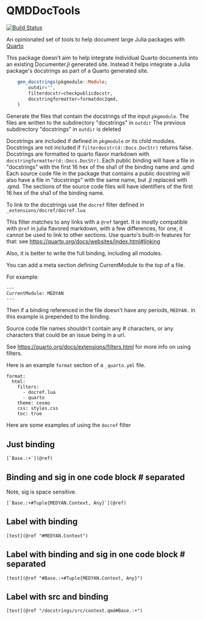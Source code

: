 # QMDDocTools

[![Build Status](https://github.com/medyan-dev/QuartoDocTools.jl/workflows/CI/badge.svg)](https://github.com/medyan-dev/QuartoDocTools.jl/actions)

An opinionated set of tools to help document large Julia packages with [Quarto](https://quarto.org/)

This package doesn't aim to help integrate individual Quarto documents into an existing Documenter.jl generated site. 
Instead it helps integrate a Julia package's docstrings as part of a Quarto generated site.



```julia
    gen_docstrings(pkgmodule::Module;
        outdir="",
        filterdocstr=checkpublicdocstr,
        docstringformatter=formatdoc2qmd,
    )
```

Generate the files that contain the docstrings of the input `pkgmodule`.
The files are written to the subdirectory "docstrings" in `outdir`
The previous subdirectory "docstrings" in `outdir` is deleted

Docstrings are included if defined in `pkgmodule` or its child modules.
Docstrings are not included if `filterdocstr(d::Docs.DocStr)` returns false.
Docstrings are formatted to quarto flavor markdown with `docstringformatter(d::Docs.DocStr)`.
Each public binding will have a file in "docstrings" with the first 16 hex of the sha1 of the binding name and .qmd
Each source code file in the package that contains a public docstring will also have a file in "docstrings"
with the same name, but .jl replaced with .qmd.
The sections of the source code files will have identifiers of the first 16 hex of the sha1 of the binding name.


To link to the docstrings use the `docref` filter defined in `_extensions/docref/docref.lua`

This filter matches to any links with a `@ref` target. It is mostly compatible with `@ref` in julia flavored markdown, with a few differences, for one, it cannot be used to link to other sections. Use quarto's built-in features for that: see <https://quarto.org/docs/websites/index.html#linking>

Also, it is better to write the full binding, including all modules.

You can add a meta section defining CurrentModule to the top of a file.

For example:

```
---
CurrentModule: MEDYAN
---
```

Then if a binding referenced in the file doesn't have any periods, `MEDYAN.` in this example is prepended to the binding.

Source code file names shouldn't contain any # characters, or any characters that could be an issue being in a url.

See <https://quarto.org/docs/extensions/filters.html> for more info on using filters.

Here is an example `format` section of a `_quarto.yml` file.

```
format:
  html:
    filters:
      - docref.lua
      - quarto
    theme: cosmo
    css: styles.css
    toc: true
```

Here are some examples of using the `docref` filter


## Just binding

``[`Base.:+`](@ref)``

## Binding and sig in one code block # separated

Note, sig is space sensitive.

``[`Base.:+#Tuple{MEDYAN.Context, Any}`](@ref)``

## Label with binding

``[test](@ref "#MEDYAN.Context")``

## Label with binding and sig in one code block # separated

``[test](@ref "#Base.:+#Tuple{MEDYAN.Context, Any}")``

## Label with src and binding

``[test](@ref "/docstrings/src/context.qmd#Base.:+")``